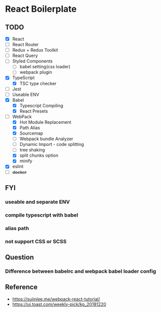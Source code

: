 # React Boilerplate

## TODO

- [x] React
- [ ] React Router
- [ ] Redux + Redux Toolkit
- [ ] React Query
- [ ] Styled Components
    - [ ] babel setting(css loader)
    - [ ] webpack plugin
- [x] TypeScript
    - [x] TSC type checker
- [ ] Jest
- [ ] Useable ENV
- [x] Babel
  - [x] Typescript Compiling
  - [x] React Presets
- [ ] WebPack
  - [x] Hot Module Replacement
  - [x] Path Alias
  - [x] Sourcemap
  - [ ] Webpack bundle Analyzer
  - [ ] Dynamic Import - code splitting
  - [ ] tree shaking
  - [x] split chunks option
  - [x] minify
- [x] eslint
- [ ] ~~docker~~

## FYI

### useable and separate ENV

### compile typescript with babel

### alias path
### not support CSS or SCSS

### 
## Question

### Difference between babelrc and webpack babel loader config

## Reference

- https://sujinlee.me/webpack-react-tutorial/
- https://ui.toast.com/weekly-pick/ko_20181220